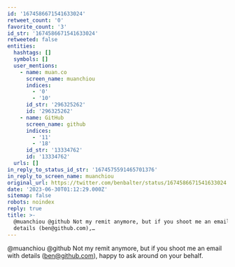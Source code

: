 ```yaml
---
id: '1674586671541633024'
retweet_count: '0'
favorite_count: '3'
id_str: '1674586671541633024'
retweeted: false
entities:
  hashtags: []
  symbols: []
  user_mentions:
    - name: muan.co
      screen_name: muanchiou
      indices:
        - '0'
        - '10'
      id_str: '296325262'
      id: '296325262'
    - name: GitHub
      screen_name: github
      indices:
        - '11'
        - '18'
      id_str: '13334762'
      id: '13334762'
  urls: []
in_reply_to_status_id_str: '1674575591465701376'
in_reply_to_screen_name: muanchiou
original_url: https://twitter.com/benbalter/status/1674586671541633024
date: '2023-06-30T01:12:29.000Z'
sitemap: false
robots: noindex
reply: true
title: >-
  @muanchiou @github Not my remit anymore, but if you shoot me an email with
  details (ben@github.com),…
---
```


@muanchiou @github Not my remit anymore, but if you shoot me an email with details (ben@github.com), happy to ask around on your behalf.